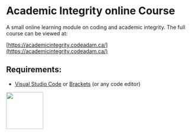 # Academic Integrity online Course

A small online learning module on coding and academic integrity. The full course can be viewed at:

[https://academicintegrity.codeadam.ca/](https://academicintegrity.codeadam.ca/)

## Requirements:

* [Visual Studio Code](https://code.visualstudio.com/) or [Brackets](http://brackets.io/) (or any code editor)

<a href="https://codeadam.ca">
<img src="https://codeadam.ca/images/code-block.png" width="100">
</a>
